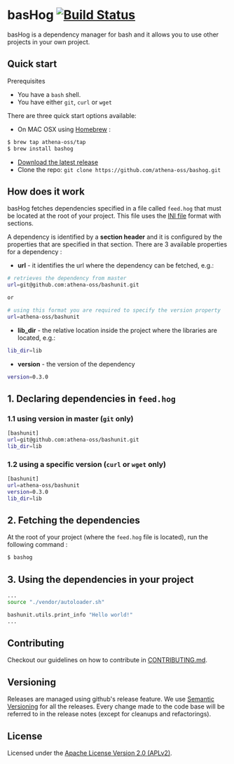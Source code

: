# basHog [![Build Status](https://travis-ci.org/athena-oss/bashog.svg?branch=master)](https://travis-ci.org/athena-oss/bashog)

basHog is a dependency manager for bash and it allows you to use other projects in your own project.

## Quick start

Prerequisites
 * You have a `bash` shell.
 * You have either `git`, `curl` or `wget`

There are three quick start options available:

* On MAC OSX using [Homebrew](http://brew.sh/) :
```bash
$ brew tap athena-oss/tap
$ brew install bashog
```
* [Download the latest release](https://github.com/athena-oss/bashog/releases/latest)
* Clone the repo: `git clone https://github.com/athena-oss/bashog.git`


## How does it work

basHog fetches dependencies specified in a file called `feed.hog` that must be located at the root of your project. This file uses the [INI file](https://en.wikipedia.org/wiki/INI_file) format with sections.

A dependency is identified by a **section header** and it is configured by the properties that are specified in that section. There are 3 available properties for a dependency :

* **url** - it identifies the url where the dependency can be fetched, e.g.:

```bash
# retrieves the dependency from master
url=git@github.com:athena-oss/bashunit.git

or

# using this format you are required to specify the version property
url=athena-oss/bashunit
```

* **lib_dir** - the relative location inside the project where the libraries are located, e.g.:

```bash
lib_dir=lib
```

* **version** - the version of the dependency

```bash
version=0.3.0
```
## 1. Declaring dependencies in `feed.hog`

### 1.1 using version in master (`git` only)
```bash
[bashunit]
url=git@github.com:athena-oss/bashunit.git
lib_dir=lib
```

### 1.2 using a specific version (`curl` or `wget` only)
```bash
[bashunit]
url=athena-oss/bashunit
version=0.3.0
lib_dir=lib
```

## 2. Fetching the dependencies

At the root of your project (where the `feed.hog` file is located), run the following command :

```bash
$ bashog
```

## 3. Using the dependencies in your project

```bash
...
source "./vendor/autoloader.sh"

bashunit.utils.print_info "Hello world!"
...
```

## Contributing

Checkout our guidelines on how to contribute in [CONTRIBUTING.md](CONTRIBUTING.md).

## Versioning

Releases are managed using github's release feature. We use [Semantic Versioning](http://semver.org) for all
the releases. Every change made to the code base will be referred to in the release notes (except for
cleanups and refactorings).

## License

Licensed under the [Apache License Version 2.0 (APLv2)](LICENSE).
